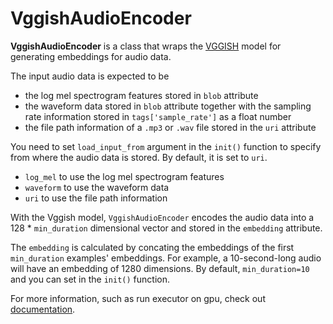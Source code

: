 # VggishAudioEncoder

**VggishAudioEncoder** is a class that wraps the [VGGISH](https://github.com/tensorflow/models/tree/master/research/audioset/vggish) model for generating embeddings for audio data. 

The input audio data is expected to be 
- the log mel spectrogram features stored in `blob` attribute
- the waveform data stored in `blob` attribute together with the sampling rate information stored in `tags['sample_rate']` as a float number
- the file path information of a `.mp3` or `.wav` file stored in the `uri` attribute

You need to set `load_input_from` argument in the `init()` function to specify from where the audio data is stored. By default, it is set to `uri`.
- `log_mel` to use the log mel spectrogram features 
- `waveform` to use the waveform data 
- `uri` to use the file path information

With the Vggish model, `VggishAudioEncoder` encodes the audio data into a 128 * `min_duration` dimensional vector and stored in the 
`embedding` attribute.

The `embedding` is calculated by concating the embeddings of the first `min_duration` examples' embeddings. For example, a 10-second-long audio will have an embedding of 1280 dimensions. By default, `min_duration=10` and you can set in the `init()` function.


For more information, such as run executor on gpu, check out [documentation](https://docs.jina.ai/tutorials/gpu-executor/).

